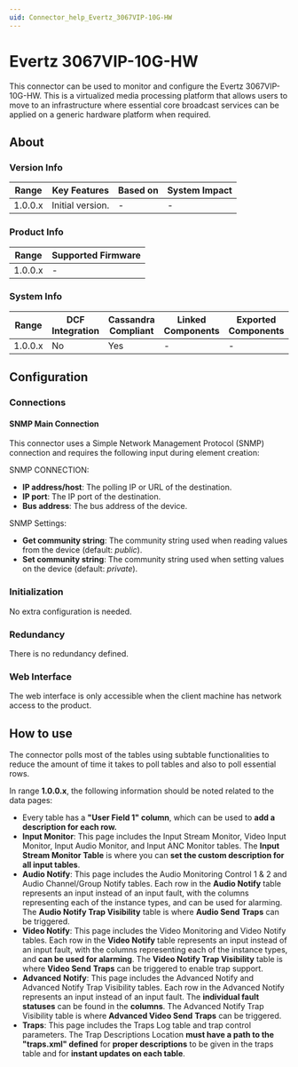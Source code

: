```yaml
---
uid: Connector_help_Evertz_3067VIP-10G-HW
---
```


# Evertz 3067VIP-10G-HW

This connector can be used to monitor and configure the Evertz 3067VIP-10G-HW. This is a virtualized media processing platform that allows users to move to an infrastructure where essential core broadcast services can be applied on a generic hardware platform when required.

## About

### Version Info

| **Range** | **Key Features** | **Based on** | **System Impact** |
|-----------|------------------|--------------|-------------------|
| 1.0.0.x   | Initial version. | \-           | \-                |

### Product Info

| **Range** | **Supported Firmware** |
|-----------|------------------------|
| 1.0.0.x   | \-                     |

### System Info

| **Range** | **DCF Integration** | **Cassandra Compliant** | **Linked Components** | **Exported Components** |
|-----------|---------------------|-------------------------|-----------------------|-------------------------|
| 1.0.0.x   | No                  | Yes                     | \-                    | \-                      |

## Configuration

### Connections

#### SNMP Main Connection

This connector uses a Simple Network Management Protocol (SNMP) connection and requires the following input during element creation:

SNMP CONNECTION:

- **IP address/host**: The polling IP or URL of the destination.
- **IP port**: The IP port of the destination.
- **Bus address**: The bus address of the device.

SNMP Settings:

- **Get community string**: The community string used when reading values from the device (default: *public*).
- **Set community string**: The community string used when setting values on the device (default: *private*).

### Initialization

No extra configuration is needed.

### Redundancy

There is no redundancy defined.

### Web Interface

The web interface is only accessible when the client machine has network access to the product.

## How to use

The connector polls most of the tables using subtable functionalities to reduce the amount of time it takes to poll tables and also to poll essential rows.

In range **1.0.0.x**, the following information should be noted related to the data pages:

- Every table has a **"User Field 1" column**, which can be used to **add a description for each row.**
- **Input Monitor**: This page includes the Input Stream Monitor, Video Input Monitor, Input Audio Monitor, and Input ANC Monitor tables. The **Input Stream Monitor Table** is where you can **set the custom description for all input tables**.
- **Audio Notify**: This page includes the Audio Monitoring Control 1 & 2 and Audio Channel/Group Notify tables. Each row in the **Audio Notify** table represents an input instead of an input fault, with the columns representing each of the instance types, and can be used for alarming. The **Audio Notify Trap Visibility** table is where **Audio Send** **Traps** can be triggered.
- **Video Notify**: This page includes the Video Monitoring and Video Notify tables. Each row in the **Video Notify** table represents an input instead of an input fault, with the columns representing each of the instance types, and **can be used for alarming**. The **Video Notify Trap Visibility** table is where **Video Send** **Traps** can be triggered to enable trap support.
- **Advanced** **Notify**: This page includes the Advanced Notify and Advanced Notify Trap Visibility tables. Each row in the Advanced Notify represents an input instead of an input fault. The **individual fault statuses** can be found in the **columns**. The Advanced Notify Trap Visibility table is where **Advanced Video Send** **Traps** can be triggered.
- **Traps**: This page includes the Traps Log table and trap control parameters. The Trap Descriptions Location **must have a path to the "traps.xml" defined** for **proper descriptions** to be given in the traps table and for **instant updates on each table**.
